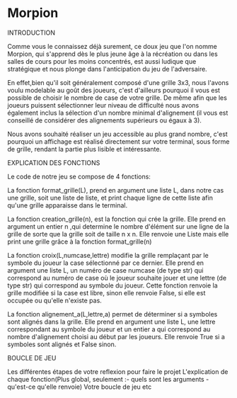 # Morpion

INTRODUCTION

Comme vous le connaissez déjà surement, ce doux jeu que l'on nomme Morpion, qui s'apprend dès le plus jeune âge à la récréation ou dans les salles de cours pour les moins concentrés, est aussi ludique que stratégique et nous plonge dans l'anticipation du jeu de l'adversaire.

En effet,bien qu'il soit généralement composé d'une grille 3x3, nous l'avons voulu modelable au goût des joueurs, c'est d'ailleurs pourquoi il vous est possible de choisir le nombre de case de votre grille.
De même afin que les joueurs puissent sélectionner leur niveau de difficulté nous avons également inclus la sélection d'un nombre minimal d'alignement (il vous est conseillé de considérer des alignements supérieurs ou égaux à 3).

Nous avons souhaité réaliser un jeu accessible au plus grand nombre, c'est pourquoi un affichage est réalisé directement sur votre terminal, sous forme de grille, rendant la partie plus lisible et intéressante.



EXPLICATION DES FONCTIONS

Le code de notre jeu se compose de 4 fonctions:

La fonction format_grille(L), prend en argument une liste L, dans notre cas une grille, soit une liste de liste, et print chaque ligne de cette liste afin qu'une grille apparaisse dans le terminal.

La fonction creation_grille(n), est la fonction qui crée la grille. Elle prend en argument un entier n ,qui determine le nombre d'élément sur une ligne de la grille de sorte que la grille soit de taille n x n. Elle renvoie une Liste mais elle print une grille grâce à la fonction format_grille(n)

La fonction croix(L,numcase,lettre) modifie la grille remplaçant par le symbole du joueur la case sélectionné par ce dernier. Elle prend en argument une liste L, un numéro de case numcase (de type str) qui correspond au numéro de case où le joueur souhaite jouer et une lettre (de type str) qui correspond au symbole du joueur. Cette fonction renvoie la grille modifiée si la case est libre, sinon elle renvoie False, si elle est occupée ou qu'elle n'existe pas.

La fonction alignement_a(L,lettre,a) permet de déterminer si a symboles sont alignés dans la grille. Elle prend en argument une liste L, une lettre correspondant au symbole du joueur et un entier a qui correspond au nombre d'alignement choisi au début par les joueurs. Elle renvoie True si a symboles sont alignés et False sinon.



BOUCLE DE JEU



Les différentes étapes de votre reflexion pour faire le projet
L'explication de chaque fonction(Plus global, seulement :- quels sont les arguments - qu'est-ce qu'elle renvoie)
Votre boucle de jeu etc

